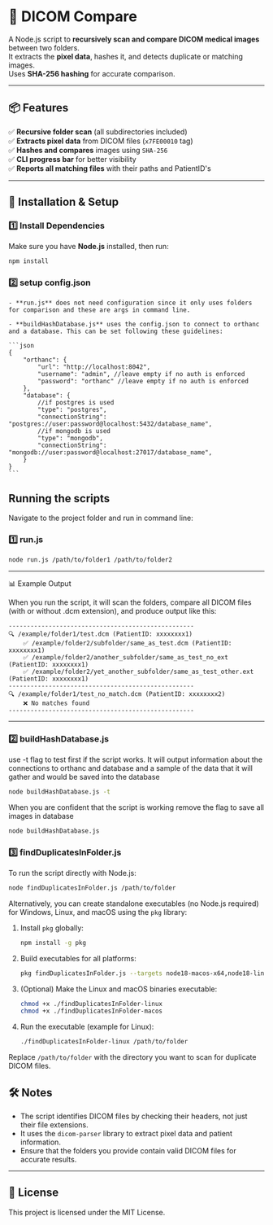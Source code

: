 # 🏥 DICOM Compare

A Node.js script to **recursively scan and compare DICOM medical images** between two folders.  
It extracts the **pixel data**, hashes it, and detects duplicate or matching images.  
Uses **SHA-256 hashing** for accurate comparison.

---

## 📦 Features
✅ **Recursive folder scan** (all subdirectories included)  
✅ **Extracts pixel data** from DICOM files (`x7FE00010` tag)  
✅ **Hashes and compares** images using `SHA-256`  
✅ **CLI progress bar** for better visibility  
✅ **Reports all matching files** with their paths and PatientID's

---

## 🚀 Installation & Setup

### 1️⃣ Install Dependencies
Make sure you have **Node.js** installed, then run:

```sh
npm install
```

### 2️⃣ setup config.json
    - **run.js** does not need configuration since it only uses folders for comparison and these are args in command line. 

    - **buildHashDatabase.js** uses the config.json to connect to orthanc and a database. This can be set following these guidelines:

    ```json
    {
        "orthanc": {
            "url": "http://localhost:8042",
            "username": "admin", //leave empty if no auth is enforced
            "password": "orthanc" //leave empty if no auth is enforced
        },
        "database": {
            //if postgres is used
            "type": "postgres",
            "connectionString": "postgres://user:password@localhost:5432/database_name",
            //if mongodb is used
            "type": "mongodb",
            "connectionString": "mongodb://user:password@localhost:27017/database_name",
        }
    }
    ```


## Running the scripts
Navigate to the project folder and run in command line:

### 1️⃣ run.js
```sh
node run.js /path/to/folder1 /path/to/folder2
```
---
📊 Example Output

When you run the script, it will scan the folders, compare all DICOM files (with or without .dcm extension), and produce output like this:

```
---------------------------------------------------
🔍 /example/folder1/test.dcm (PatientID: xxxxxxxx1)
    ✅ /example/folder2/subfolder/same_as_test.dcm (PatientID: xxxxxxxx1)
    ✅ /example/folder2/another_subfolder/same_as_test_no_ext (PatientID: xxxxxxxx1)
    ✅ /example/folder2/yet_another_subfolder/same_as_test_other.ext (PatientID: xxxxxxxx1)
---------------------------------------------------
🔍 /example/folder1/test_no_match.dcm (PatientID: xxxxxxxx2)
    ❌ No matches found
---------------------------------------------------
```
---


### 2️⃣ buildHashDatabase.js
use -t flag to test first if the script works. It will output information about the connections to orthanc and database and a sample of the data that it will gather and would be saved into the database

```sh
node buildHashDatabase.js -t
```

When you are confident that the script is working remove the flag to save all images in database

```sh
node buildHashDatabase.js
```

### 3️⃣ findDuplicatesInFolder.js
To run the script directly with Node.js:

```sh
node findDuplicatesInFolder.js /path/to/folder
```

Alternatively, you can create standalone executables (no Node.js required) for Windows, Linux, and macOS using the `pkg` library:

1. Install `pkg` globally:
    ```sh
    npm install -g pkg
    ```

2. Build executables for all platforms:
    ```sh
    pkg findDuplicatesInFolder.js --targets node18-macos-x64,node18-linux-x64,node18-win-x64
    ```

3. (Optional) Make the Linux and macOS binaries executable:
    ```sh
    chmod +x ./findDuplicatesInFolder-linux
    chmod +x ./findDuplicatesInFolder-macos
    ```

4. Run the executable (example for Linux):
    ```sh
    ./findDuplicatesInFolder-linux /path/to/folder
    ```

Replace `/path/to/folder` with the directory you want to scan for duplicate DICOM files.

## 🛠️ Notes
- The script identifies DICOM files by checking their headers, not just their file extensions.
- It uses the `dicom-parser` library to extract pixel data and patient information.
- Ensure that the folders you provide contain valid DICOM files for accurate results.

---

## 📜 License
This project is licensed under the MIT License.